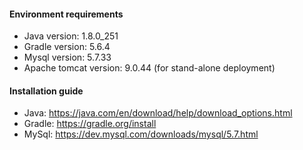 #### Environment requirements

* Java version: 1.8.0_251
* Gradle version: 5.6.4
* Mysql version: 5.7.33
* Apache tomcat version: 9.0.44 (for stand-alone deployment)

#### Installation guide

* Java: https://java.com/en/download/help/download_options.html
* Gradle: https://gradle.org/install
* MySql: https://dev.mysql.com/downloads/mysql/5.7.html
